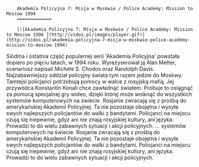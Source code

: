 
        Akademia Policyjna 7: Misja w Moskwie / Police Academy: Mission to Moscow 1994 
        =============
        
        [![Akademia Policyjna 7: Misja w Moskwie / Police Academy: Mission to Moscow 1994 ](http://vidos.pl/images/player.gif)](http://vidos.pl/akademia-policyjna-7-misja-w-moskwie-police-academy-mission-to-moscow-1994)
        
        
 Siódma i ostatnia część popularnej serii 'Akademia Policyjna' powstała dopiero po pięciu latach, w 1994 roku. Wyreżyserował ją Alan Metter, scenariusz napisali Michele S. Chodos oraz Randolph Davis. Najzabawniejszy oddział policyjny świata tym razem jedzie do Moskwy. Tamtejsi policjanci potrzebują pomocy w walce z rosyjską mafią. Jej przywódca Konstantin Konali chce zawładnąć światem. Próbuje to osiągnąć za pomocą specjalnej gry wideo, dzięki której może wniknąć do wszystkich systemów komputerowych na świecie. Rosjanie zwracają się z prośbą do amerykańskiej Akademii Policyjnej. Ta nie pozostaje obojętna i wysyła swych najlepszych policjantów do walki z bandytami. Policjanci na miejscu czują się niepewnie, gdyż ani nie znają rosyjskiej kultury, ani języka. Prowadzi to do wielu zabawnych sytuacji i akcji policyjnych.   ... systemów komputerowych na świecie. Rosjanie zwracają się z prośbą do amerykańskiej Akademii Policyjnej. Ta nie pozostaje obojętna i wysyła swych najlepszych policjantów do walki z bandytami. Policjanci na miejscu czują się niepewnie, gdyż ani nie znają rosyjskiej kultury, ani języka. Prowadzi to do wielu zabawnych sytuacji i akcji policyjnych.
    